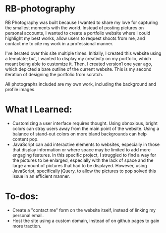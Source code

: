 # RB-photography

RB Photography was built because I wanted to share my love for capturing the smallest moments with the world. Instead of posting pictures on personal accounts, I wanted to create a portfolio website where I could highlight my best works, allow users to request shoots from me, and contact me to cite my work in a professional manner.

I've iterated over this site multiple times. Initially, I created this website using a template; but, I wanted to display my creativity on my portfolio, which meant being able to customize it. Then, I created version1 one year ago, which depicted a bare outline of the current website. This is my second iteration of designing the portfolio from scratch.

All photographs included are my own work, including the background and profile images. 

# What I Learned:
*  Customizing a user interface requires thought. Using obnoxious, bright colors can stray users away from the main point of the website. Using a balance of stand-out colors on more bland backgrounds can help content pop.
* JavaScript can add interactive elements to websites, especially in those that display information or where space may be limited to add more engaging features. In this specific project, I struggled to find a way for the pictures to be enlarged, especially with the lack of space and the large amount of pictures that had to be displayed. However, using JavaScript, specifically jQuery, to allow the pictures to pop solved this issue in an efficient manner.

# To-dos:
* Create a "contact me" form on the website itself, instead of linking my personal email.
* Host the site using a custom domain, instead of on github pages to gain more traction.
